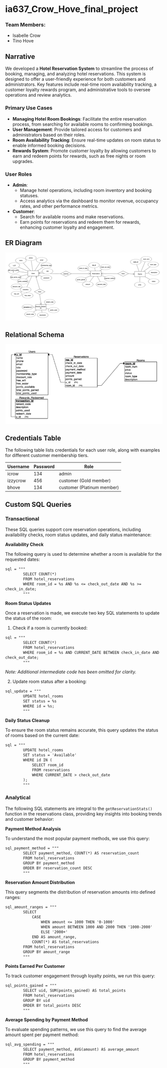 # ia637_Crow_Hove_final_project
### Team Members:
- Isabelle Crow
- Tino Hove

## Narrative 
We developed a __Hotel Reservation System__ to streamline the process of booking, managing, and analyzing hotel reservations. This system is designed to offer a user-friendly experience for both customers and administrators. Key features include real-time room availability tracking, a customer loyalty rewards program, and administrative tools to oversee operations and review analytics.

### Primary Use Cases
- __Managing Hotel Room Bookings__: Facilitate the entire reservation process, from searching for available rooms to confirming bookings.
- __User Management__: Provide tailored access for customers and administrators based on their roles.
- __Room Availability Tracking__: Ensure real-time updates on room status to enable informed booking decisions.
- __Rewards System__: Promote customer loyalty by allowing customers to earn and redeem points for rewards, such as free nights or room upgrades.

### User Roles
- __Admin__:
    - Manage hotel operations, including room inventory and booking statuses.
    - Access analytics via the dashboard to monitor revenue, occupancy rates, and other performance metrics.
- __Customer__:
    - Search for available rooms and make reservations.
    - Earn points for reservations and redeem them for rewards, enhancing customer loyalty and engagement.

## ER Diagram 
![img](erd.png)

## Relational Schema 
![img](relational.png)


## Credentials Table 
The following table lists credentials for each user role, along with examples for different customer membership tiers.

| Username | Password | Role |
|----------|----------|------|
| icrow | 134 | admin |
| izzycrow | 456 | customer (Gold member) |
| bhove | 134 | customer (Platinum member) |

## Custom SQL Queries
### Transactional 
These SQL queries support core reservation operations, including availability checks, room status updates, and daily status maintenance:

__Availability Check__

The following query is used to determine whether a room is available for the requested dates:
```{python} 
sql = """
        SELECT COUNT(*) 
        FROM hotel_reservations 
        WHERE room_id = %s AND %s <= check_out_date AND %s >= check_in_date;
        """
```

__Room Status Updates__

Once a reservation is made, we execute two key SQL statements to update the status of the room:

1. Check if a room is currently booked:
```{python}
sql = """
        SELECT COUNT(*) 
        FROM hotel_reservations 
        WHERE room_id = %s AND CURRENT_DATE BETWEEN check_in_date AND check_out_date;
        """
```
*Note: Additional intermediate code has been omitted for clarity.*

2. Update room status after a booking:
```{python}
sql_update = """
        UPDATE hotel_rooms 
        SET status = %s 
        WHERE id = %s;
        """
```

__Daily Status Cleanup__

To ensure the room status remains accurate, this query updates the status of rooms based on the current date:
```{python}
sql = """
        UPDATE hotel_rooms
        SET status = 'Available'
        WHERE id IN (
            SELECT room_id
            FROM reservations
            WHERE CURRENT_DATE > check_out_date
        );
        """
```

### Analytical 
The following SQL statements are integral to the `getReservationStats()` function in the reservations class, providing key insights into booking trends and customer behavior:

__Payment Method Analysis__

To understand the most popular payment methods, we use this query:
```{python}
sql_payment_method = """
        SELECT payment_method, COUNT(*) AS reservation_count
        FROM hotel_reservations
        GROUP BY payment_method
        ORDER BY reservation_count DESC
        """
```

__Reservation Amount Distribution__

This query segments the distribution of reservation amounts into defined ranges:
```{python}
sql_amount_ranges = """
        SELECT 
            CASE 
                WHEN amount <= 1000 THEN '0-1000'
                WHEN amount BETWEEN 1000 AND 2000 THEN '1000-2000'
                ELSE '2000+'
            END AS amount_range,
            COUNT(*) AS total_reservations
        FROM hotel_reservations
        GROUP BY amount_range
        """
```

__Points Earned Per Customer__

To track customer engagement through loyalty points, we run this query:
```{python}
sql_points_gained = """
        SELECT uid, SUM(points_gained) AS total_points
        FROM hotel_reservations
        GROUP BY uid
        ORDER BY total_points DESC
        """
```

__Average Spending by Payment Method__ 

To evaluate spending patterns, we use this query to find the average amount spent per payment method:
```{python}
sql_avg_spending = """
        SELECT payment_method, AVG(amount) AS average_amount
        FROM hotel_reservations
        GROUP BY payment_method
        """
```
